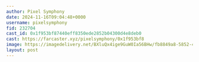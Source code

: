 ```yaml
---
author: Pixel Symphony
date: 2024-11-16T09:04:48+0000
username: pixelsymphony
fid: 232704
cast_id: 0x1f953bf87440eff8350ede2852b04300d4e8deb0
cast: https://farcaster.xyz/pixelsymphony/0x1f953bf8
image: https://imagedelivery.net/BXluQx4ige9GuW0Ia56BHw/fb8849a8-5852-42fc-535a-ba2e325c5f00/original
layout: post
---
```


<img src='https://imagedelivery.net/BXluQx4ige9GuW0Ia56BHw/fb8849a8-5852-42fc-535a-ba2e325c5f00/original' alt='' referrerpolicy='no-referrer'/>

